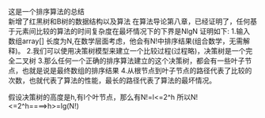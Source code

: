 这是一个排序算法的总结<br>
新增了红黑树和B树的数据结构以及算法
在算法导论第八章，已经证明了，任何基于元素间比较的算法的时间复杂度在最坏情况下的下界是NlgN
证明如下:
  1.输入 数组array[] 长度为N,在数学层面考虑，他会有N!中排序结果(组合数学，无需解释)。
  2.我们可以使用决策树模型来建立一个比较过程(过程略)，决策树是一个完全二叉树
  3.那么任何一个正确的排序算法建立的这个决策树，都会有一些叶子节点，也就是说是最终数组的排序结果
  4.从根节点到叶子节点的路径代表了比较的次数，也就代表了算法的性能，最长的路径代表了算法的最坏情况。
   
   假设决策树的高度是h,有l个叶节点，那么有N!=l<=2^h
   所以N!<=2^h====>h>=lg(N!)

  
